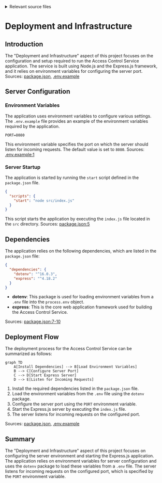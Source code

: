 <details>
<summary>Relevant source files</summary>

The following files were used as context for generating this wiki page:

- [.env.example](https://github.com/aanickode/access-control-service/blob/main/.env.example)
- [package.json](https://github.com/aanickode/access-control-service/blob/main/package.json)
</details>

# Deployment and Infrastructure

## Introduction

The "Deployment and Infrastructure" aspect of this project focuses on the configuration and setup required to run the Access Control Service application. The service is built using Node.js and the Express.js framework, and it relies on environment variables for configuring the server port.
Sources: [package.json](https://github.com/aanickode/access-control-service/blob/main/package.json), [.env.example](https://github.com/aanickode/access-control-service/blob/main/.env.example)

## Server Configuration

### Environment Variables

The application uses environment variables to configure various settings. The `.env.example` file provides an example of the environment variables required by the application.

```
PORT=8080
```

This environment variable specifies the port on which the server should listen for incoming requests. The default value is set to `8080`.
Sources: [.env.example:1](https://github.com/aanickode/access-control-service/blob/main/.env.example#L1)

### Server Startup

The application is started by running the `start` script defined in the `package.json` file.

```json
{
  "scripts": {
    "start": "node src/index.js"
  }
}
```

This script starts the application by executing the `index.js` file located in the `src` directory.
Sources: [package.json:5](https://github.com/aanickode/access-control-service/blob/main/package.json#L5)

## Dependencies

The application relies on the following dependencies, which are listed in the `package.json` file:

```json
{
  "dependencies": {
    "dotenv": "^16.0.3",
    "express": "^4.18.2"
  }
}
```

- **dotenv**: This package is used for loading environment variables from a `.env` file into the `process.env` object.
- **express**: This is the core web application framework used for building the Access Control Service.

Sources: [package.json:7-10](https://github.com/aanickode/access-control-service/blob/main/package.json#L7-L10)

## Deployment Flow

The deployment process for the Access Control Service can be summarized as follows:

```mermaid
graph TD
    A[Install Dependencies] --> B[Load Environment Variables]
    B --> C[Configure Server Port]
    C --> D[Start Express Server]
    D --> E[Listen for Incoming Requests]
```

1. Install the required dependencies listed in the `package.json` file.
2. Load the environment variables from the `.env` file using the `dotenv` package.
3. Configure the server port using the `PORT` environment variable.
4. Start the Express.js server by executing the `index.js` file.
5. The server listens for incoming requests on the configured port.

Sources: [package.json](https://github.com/aanickode/access-control-service/blob/main/package.json), [.env.example](https://github.com/aanickode/access-control-service/blob/main/.env.example)

## Summary

The "Deployment and Infrastructure" aspect of this project focuses on configuring the server environment and starting the Express.js application. The application relies on environment variables for server configuration and uses the `dotenv` package to load these variables from a `.env` file. The server listens for incoming requests on the configured port, which is specified by the `PORT` environment variable.